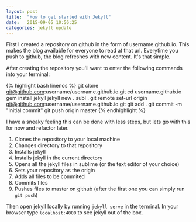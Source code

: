 ```yaml
---
layout: post
title:  "How to get started with Jekyll"
date:   2015-09-05 10:56:25
categories: jekyll update
---
```


First I created a repository on github in the form of username.github.io. This makes the blog available for everyone to read at that url. Everytime you push to github, the blog refreshes with new content. It's that simple.

After creating the repository you'll want to enter the following commands into your terminal:

{% highlight bash linenos %}
git clone git@github.com:username/username.github.io.git
cd username.github.io
gem install jekyll
jekyll new .
subl .
git remote set-url origin git@github.com:username/username.github.io.git
git add .
git commit -m "Initial commit"
git push origin master
{% endhighlight %}

I have a sneaky feeling this can be done with less steps, but lets go with this for now and refactor later.

1. Clones the repository to your local machine
2. Changes directory to that repository
3. Installs jekyll
4. Installs jekyll in the current directory
5. Opens all the jekyll files in sublime (or the text editor of your choice)
6. Sets your repository as the origin
7. Adds all files to be commited
8. Commits files
9. Pushes files to master on github (after the first one you can simply run ``` git push ```)

Then open jekyll locally by running ``` jekyll serve ``` in the terminal. In your browser type ``` localhost:4000 ``` to see jekyll out of the box.
